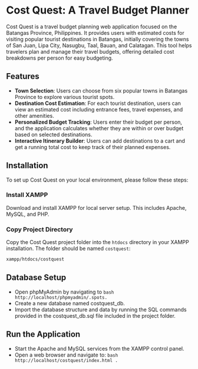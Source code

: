 # Cost Quest: A Travel Budget Planner

Cost Quest is a travel budget planning web application focused on the Batangas Province, Philippines. It provides users with estimated costs for visiting popular tourist destinations in Batangas, initially covering the towns of San Juan, Lipa City, Nasugbu, Taal, Bauan, and Calatagan. This tool helps travelers plan and manage their travel budgets, offering detailed cost breakdowns per person for easy budgeting.

## Features

- **Town Selection**: Users can choose from six popular towns in Batangas Province to explore various tourist spots.
- **Destination Cost Estimation**: For each tourist destination, users can view an estimated cost including entrance fees, travel expenses, and other amenities.
- **Personalized Budget Tracking**: Users enter their budget per person, and the application calculates whether they are within or over budget based on selected destinations.
- **Interactive Itinerary Builder**: Users can add destinations to a cart and get a running total cost to keep track of their planned expenses.

## Installation

To set up Cost Quest on your local environment, please follow these steps:

### Install XAMPP

Download and install XAMPP for local server setup. This includes Apache, MySQL, and PHP.

### Copy Project Directory

Copy the Cost Quest project folder into the `htdocs` directory in your XAMPP installation. The folder should be named `costquest`:

```bash
xampp/htdocs/costquest
```

## Database Setup

- Open phpMyAdmin by navigating to ```bash http://localhost/phpmyadmin/.spots.```
- Create a new database named costquest_db.
- Import the database structure and data by running the SQL commands provided in the costquest_db.sql file included in the project folder.

## Run the Application

- Start the Apache and MySQL services from the XAMPP control panel.
- Open a web browser and navigate to:  ```bash http://localhost/costquest/index.html .```

